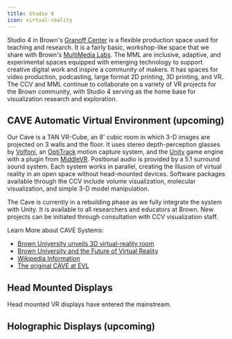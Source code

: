 ```yaml
---
title: Studio 4
icon: virtual-reality
---
```


Studio 4 in Brown's [Granoff Center](https://arts.brown.edu/studio-4) is a flexible production space used for teaching and research. It is a fairly basic, workshop-like space that we share with Brown's [MultiMedia Labs](https://sites.google.com/brown.edu/multimedia-labs-new-site/home). The MML are inclusive, adaptive, and experimental spaces equipped with emerging technology to support creative digital work and inspire a community of makers. It has spaces for video production, podcasting, large format 2D printing, 3D printing, and VR. The CCV and MML continue to collaborate on a variety of VR projects for the Brown community, with Studio 4 serving as the home base for visualization research and exploration.

<!-- TODO: Add picture of the room -->

## CAVE Automatic Virtual Environment (upcoming)

Our Cave is a TAN VR-Cube, an 8' cubic room in which 3-D images are projected on 3 walls and the floor. It uses stereo depth-perception glasses by [Volfoni](http://volfoni.com/en/edge-rf/), an [OptiTrack](https://optitrack.com) motion capture system, and the [Unity](https://unity.com) game engine with a plugin from [MiddleVR](https://www.middlevr.com/2/). Positional audio is provided by a 5.1 surround sound system. Each system works in parallel, creating the illusion of virtual reality in an open space without head-mounted devices. Software packages available through the CCV include volume visualization, molecular visualization, and simple 3-D model manipulation.

The Cave is currently in a rebuilding phase as we fully integrate the system with Unity. It is available to all researchers and educators at Brown. New projects can be initiated through consultation with CCV visualization staff.

Learn More about CAVE Systems:

* [Brown University unveils 3D virtual-reality room](https://www.bostonglobe.com/lifestyle/style/2015/06/19/brown-university-unveils-virtual-reality-room/QoTOOp66NpPZeGMF0bapjO/story.html)
* [Brown University and the Future of Virtual Reality](http://www.xconomy.com/boston/2014/10/22/brown-university-and-the-future-of-virtual-reality/)
* [Wikipedia Information](https://en.wikipedia.org/wiki/Cave_automatic_virtual_environment)
* [The original CAVE at EVL](http://www.evl.uic.edu/pape/CAVE/)

## Head Mounted Displays

Head mounted VR displays have entered the mainstream. 

## Holographic Displays (upcoming)

<!-- TODO
    ## Head Mounted Displays
    ## Holographic Displays
 -->

<!-- TODO: Add on with David's lab* [Other VR projects](http://vis.cs.brown.edu/areas/projects.html) -->
